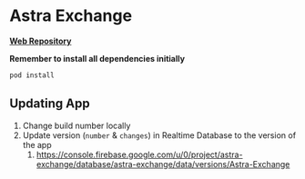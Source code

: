 # Astra Exchange

**[Web Repository](https://github.com/kenmueller/astra-exchange-web)**

**Remember to install all dependencies initially**

```bash
pod install
```

## Updating App

1. Change build number locally
2. Update version (`number` & `changes`) in Realtime Database to the version of the app
   1. <https://console.firebase.google.com/u/0/project/astra-exchange/database/astra-exchange/data/versions/Astra-Exchange>
